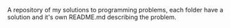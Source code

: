A repository of my solutions to programming problems, each folder have a solution and it's own README.md describing the problem.

